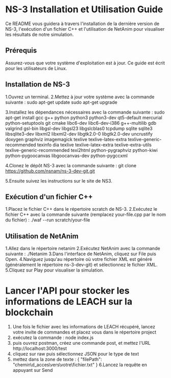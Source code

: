 # NS-3 Installation et Utilisation Guide
Ce README vous guidera à travers l'installation de la dernière version de NS-3, l'exécution d'un fichier C++ et l'utilisation de NetAnim pour visualiser les résultats de notre simulation.

## Prérequis
Assurez-vous que votre système d'exploitation est à jour. Ce guide est écrit pour les utilisateurs de Linux.

## Installation de NS-3
1.Ouvrez un terminal.
2.Mettez à jour votre système avec la commande suivante :
                                              sudo apt-get update
                                              sudo apt-get upgrade
                                              
3.Installez les dépendances nécessaires avec la commande suivante :
                                              sudo apt-get install gcc g++ python python3 python3-dev qt5-default mercurial python-setuptools git cmake libc6-dev libc6-dev-i386 g++-multilib gdb valgrind gsl-bin libgsl-dev libgsl23 libgslcblas0 tcpdump sqlite sqlite3 libsqlite3-dev libxml2 libxml2-dev libgtk2.0-0 libgtk2.0-dev uncrustify doxygen graphviz imagemagick texlive texlive-latex-extra texlive-generic-recommended texinfo dia texlive texlive-latex-extra texlive-extra-utils texlive-generic-recommended texi2html python-pygraphviz python-kiwi python-pygoocanvas libgoocanvas-dev python-pygccxml

4.Clonez le dépôt NS-3 avec la commande suivante :
                                              git clone https://github.com/nsnam/ns-3-dev-git.git
                                              
5.Ensuite suivez les instructions sur le site de NS3.

## Exécution d'un fichier C++
1.Placez le fichier C++ dans le répertoire scratch de NS-3.
2.Exécutez le fichier C++ avec la commande suivante (remplacez your-file.cpp par le nom du fichier) :
                                              ./waf --run scratch/your-file

## Utilisation de NetAnim
1.Allez dans le répertoire netanim
2.Exécutez NetAnim avec la commande suivante :
                                              ./Netanim
3.Dans l'interface de NetAnim, cliquez sur File puis Open.
4.Naviguez jusqu'au répertoire où votre fichier XML est généré (généralement le répertoire ns-3-dev-git) et sélectionnez le fichier XML.
5.Cliquez sur Play pour visualiser la simulation.

# Lancer l'API pour stocker les informations de LEACH sur la blockchain
1. Une fois le fichier avec les informations de LEACH récupéré, lancez votre invite de commandes et placez vous dans le répertoire project
2. exécutez la commande : node index.js
3. puis ouvrez postman, créez une commande post, et mettez l'URL http://localhost:3000/test
4. cliquez sur raw puis sélectionnez JSON pour le type de text
5. mettez dans la zone de texte :
{
  "filePath": "chemin\\d_acces\\vers\\votre\\fichier.txt"
}
6.Lancez la requête en appuyant sur Send
